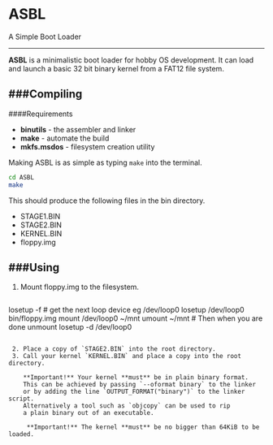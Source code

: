 ASBL
====
A Simple Boot Loader

---

**ASBL** is a minimalistic boot loader for hobby OS development.
It can load and launch a basic 32 bit binary kernel from a FAT12 file system.

###Compiling
---
####Requirements
 - **binutils** - the assembler and linker
 - **make** - automate the build
 - **mkfs.msdos** - filesystem creation utility

Making ASBL is as simple as typing `make` into the terminal.
```bash
cd ASBL
make
```
This should produce the following files in the bin directory.

 - STAGE1.BIN
 - STAGE2.BIN
 - KERNEL.BIN
 - floppy.img

###Using
---
 1. Mount floppy.img to the filesystem.
    ``` bash
losetup -f      # get the next loop device eg /dev/loop0
losetup /dev/loop0 bin/floppy.img
mount /dev/loop0 ~/mnt
umount ~/mnt    # Then when you are done unmount
losetup -d /dev/loop0
```

 2. Place a copy of `STAGE2.BIN` into the root directory.
 3. Call your kernel `KERNEL.BIN` and place a copy into the root directory.

    **Important!** Your kernel **must** be in plain binary format.
    This can be achieved by passing `--oformat binary` to the linker
    or by adding the line `OUTPUT_FORMAT("binary")` to the linker script.
    Alternatively a tool such as `objcopy` can be used to rip
    a plain binary out of an executable.

     **Important!** The kernel **must** be no bigger than 64KiB to be loaded.
